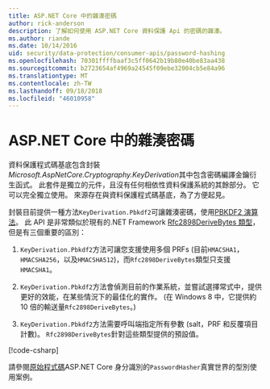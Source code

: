 ```yaml
---
title: ASP.NET Core 中的雜湊密碼
author: rick-anderson
description: 了解如何使用 ASP.NET Core 資料保護 Api 的密碼的雜湊。
ms.author: riande
ms.date: 10/14/2016
uid: security/data-protection/consumer-apis/password-hashing
ms.openlocfilehash: 70301ffffbaaf3c5ff0642b19b80e40be83aa438
ms.sourcegitcommit: b2723654af4969a24545f09ebe32004cb5e84a96
ms.translationtype: MT
ms.contentlocale: zh-TW
ms.lasthandoff: 09/18/2018
ms.locfileid: "46010958"
---
```

# <a name="hash-passwords-in-aspnet-core"></a>ASP.NET Core 中的雜湊密碼

資料保護程式碼基底包含封裝*Microsoft.AspNetCore.Cryptography.KeyDerivation*其中包含密碼編譯金鑰衍生函式。 此套件是獨立的元件，且沒有任何相依性資料保護系統的其餘部分。 它可以完全獨立使用。 來源存在與資料保護程式碼基底，為了方便起見。

封裝目前提供一種方法`KeyDerivation.Pbkdf2`可讓雜湊密碼，使用[PBKDF2 演算法](https://tools.ietf.org/html/rfc2898#section-5.2)。 此 API 是非常類似於現有的.NET Framework [Rfc2898DeriveBytes 類型](/dotnet/api/system.security.cryptography.rfc2898derivebytes)，但是有三個重要的區別：

1. `KeyDerivation.Pbkdf2`方法可讓您支援使用多個 PRFs (目前`HMACSHA1`， `HMACSHA256`，以及`HMACSHA512`)，而`Rfc2898DeriveBytes`類型只支援`HMACSHA1`。

2. `KeyDerivation.Pbkdf2`方法會偵測目前的作業系統，並嘗試選擇常式中，提供更好的效能，在某些情況下的最佳化的實作。 (在 Windows 8 中，它提供約 10 倍的輸送量`Rfc2898DeriveBytes`。)

3. `KeyDerivation.Pbkdf2`方法需要呼叫端指定所有參數 (salt，PRF 和反覆項目計數)。 `Rfc2898DeriveBytes`針對這些類型提供的預設值。

[!code-csharp[](password-hashing/samples/passwordhasher.cs)]

請參閱[原始程式碼](https://github.com/aspnet/Identity/blob/master/src/Core/PasswordHasher.cs)ASP.NET Core 身分識別的`PasswordHasher`真實世界的型別使用案例。

